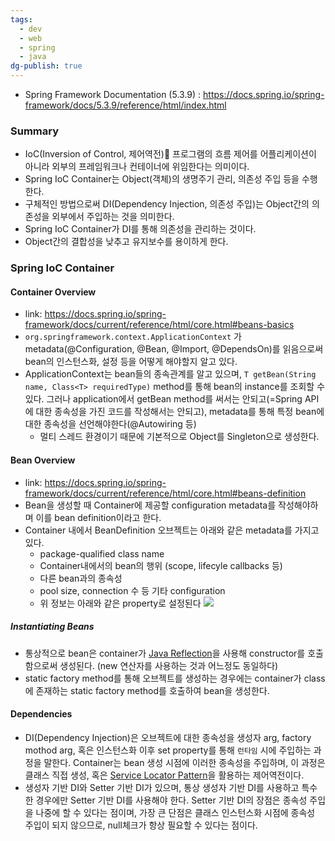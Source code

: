 ```yaml
---
tags:
  - dev
  - web
  - spring
  - java
dg-publish: true
---
```

- Spring Framework Documentation (5.3.9) : https://docs.spring.io/spring-framework/docs/5.3.9/reference/html/index.html
### Summary
- IoC(Inversion of Control, 제어역전) 프로그램의 흐름 제어를 어플리케이션이 아니라 외부의 프레임워크나 컨테이너에 위임한다는 의미이다.
- Spring IoC Container는 Object(객체)의 생명주기 관리, 의존성 주입 등을 수행한다.
- 구체적인 방법으로써 DI(Dependency Injection, 의존성 주입)는 Object간의 의존성을 외부에서 주입하는 것을 의미한다.
- Spring IoC Container가 DI를 통해 의존성을 관리하는 것이다.
- Object간의 결합성을 낮추고 유지보수를 용이하게 한다.
### Spring IoC Container 
#### Container Overview
- link: https://docs.spring.io/spring-framework/docs/current/reference/html/core.html#beans-basics
- `org.springframework.context.ApplicationContext` 가 metadata(@Configuration, @Bean, @Import, @DependsOn)를 읽음으로써 bean의 인스턴스화, 설정 등을 어떻게 해야할지 알고 있다. 
- ApplicationContext는 bean들의 종속관계를 알고 있으며, `T getBean(String name, Class<T> requiredType)` method를 통해 bean의 instance를 조회할 수 있다. 그러나 application에서 getBean method를 써서는 안되고(=Spring API에 대한 종속성을 가진 코드를 작성해서는 안되고), metadata를 통해 특정 bean에 대한 종속성을 선언해야한다(@Autowiring 등)
	- 멀티 스레드 환경이기 때문에 기본적으로 Object를 Singleton으로 생성한다.
#### Bean Overview
- link: https://docs.spring.io/spring-framework/docs/current/reference/html/core.html#beans-definition
- Bean을 생성할 때 Container에 제공할 configuration metadata를 작성해야하며 이를 bean definition이라고 한다. 
- Container 내에서 BeanDefinition 오브젝트는 아래와 같은 metadata를 가지고 있다.
	- package-qualified class name
	- Container내에서의 bean의 행위 (scope, lifecyle callbacks 등)
	- 다른 bean과의 종속성
	- pool size, connection 수 등 기타 configuration
	- 위 정보는 아래와 같은 property로 설정된다
	  ![](Pasted%20image%2020221115223622.png)
##### Instantiating Beans
- 통상적으로 bean은 container가 [Java Reflection](Java%20Reflection.md)을 사용해 constructor를 호출함으로써 생성된다. (new 연산자를 사용하는 것과 어느정도 동일하다)
- static factory method를 통해 오브젝트를 생성하는 경우에는 container가 class에 존재하는 static factory method를 호출하여 bean을 생성한다.
#### Dependencies
- DI(Dependency Injection)은 오브젝트에 대한 종속성을 생성자 arg, factory mothod arg, 혹은 인스턴스화 이후 set property를 통해 `런타임` 시에 주입하는 과정을 말한다. Container는 bean 생성 시점에 이러한 종속성을 주입하며, 이 과정은 클래스 직접 생성, 혹은 [Service Locator Pattern](https://luv-n-interest.tistory.com/1113)을 활용하는 제어역전이다. 
- 생성자 기반 DI와 Setter 기반 DI가 있으며,  통상 생성자 기반 DI를 사용하고 특수한 경우에만 Setter 기반 DI를 사용해야 한다. Setter 기반 DI의 장점은 종속성 주입을 나중에 할 수 있다는 점이며, 가장 큰 단점은 클래스 인스턴스화 시점에 종속성 주입이 되지 않으므로, null체크가 항상 필요할 수 있다는 점이다.
